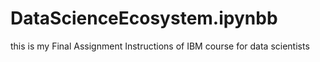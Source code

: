# DataScienceEcosystem.ipynbb
this is my Final Assignment Instructions of IBM course for data scientists 
